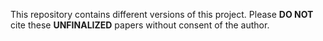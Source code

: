 This repository contains different versions of this project. Please **DO NOT** cite these **UNFINALIZED** papers without consent of the author.
